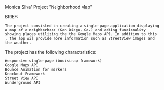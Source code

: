 Monica Silva' Project "Neighborhood Map"

BRIEF:

	The project consisted in creating a single-page application displaying a map of a neighborhood (San Diego, Ca.) and adding funcionality showing places utilizing the the Google Maps API. In addition to this , the app wil provide more information such as StreetView images and the weather.

The project has the following characteristics:

	Responsive single-page (bootstrap framework)
	Google Maps API
	Bounce Animation for markers
	Knockout Framework
	Street View API
	Wunderground API
